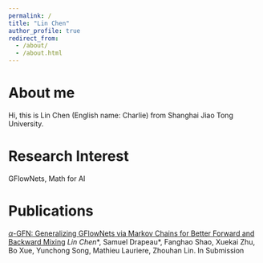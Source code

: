 ```yaml
---
permalink: /
title: "Lin Chen"
author_profile: true
redirect_from: 
  - /about/
  - /about.html
---
```


<script>
MathJax = {
  tex: {
    inlineMath: [['$', '$'], ['\\(', '\\)']]
  }
};
</script>
<script src="https://cdn.jsdelivr.net/npm/mathjax@3/es5/tex-chtml.js" async></script>


About me
=====

Hi, this is Lin Chen (English name: Charlie) from Shanghai Jiao Tong University.


Research Interest
=====

GFlowNets, Math for AI

Publications
======

[$\alpha$-GFN: Generalizing GFlowNets via Markov Chains for Better Forward and Backward Mixing](1)
*Lin Chen*\*, Samuel Drapeau\*, Fanghao Shao, Xuekai Zhu, Bo Xue, Yunchong Song, Mathieu Lauriere, Zhouhan Lin.
In Submission




